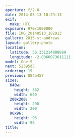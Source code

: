 ```yaml
---
aperture: f/2.0
date: 2014-05-13 18:29:13
exif:
  make: HTC
exposure: 970/1000000
file: IMG_20140513_182913
gallery: 2015-st-andrews
layout: gallery-photo
location:
  latitude: 56.331214888889
  longitude: -2.8060073611111
model: One S
next: 52395d5
ordering: 19
previous: 084b457
sizes:
  640w:
    height: 362
    width: 640
  200x200:
    height: 200
    width: 200
  96x96:
    height: 96
    width: 96
title: 
---
```

